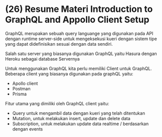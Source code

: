 # (26) Resume Materi Introduction to GraphQL and Appollo Client Setup

GraphQL merupakan sebuah query languange yang digunakan pada API dengan runtime server-side untuk mengeksekusi kueri dengan sistem tipe yang dapat didefinisikan sesuai dengan data sendiri.

Salah satu server yang biasanya digunakan GraphQL yaitu Hasura dengan Heroku sebagai database Servernya

Untuk menggunakan GraphQL kita perlu memiliki Client untuk GraphQL. Beberapa client yang biasanya digunakan pada graphQL yaitu:
- Apollo client
- Postman
- Prisma

Fitur utama yang dimiliki oleh GraphQL client yaitu:
- Query untuk mengambil data dengan kueri yang telah ditentukan
- Mutation, untuk melakukan insert, update dan delete data
- Subscription, untuk melakukan update data realtime / berdasarkan dengan events